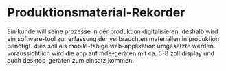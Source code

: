 # Produktionsmaterial-Rekorder
Ein kunde will seine prozesse in der produktion digitalisieren.
deshalb wird ein software-tool zur erfassung der verbrauchten materialien in produktion benötigt. 
dies soll als mobile-fähige web-applikation umgesetzte werden. 
voraussichtlich wird die app auf mde-geräten mit ca. 5-8 zoll display und auch desktop-geräten zum einsatz kommen.
